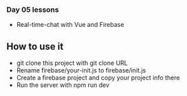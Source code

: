 ### Day 05 lessons

- Real-time-chat with Vue and Firebase

## How to use it

- git clone this project with git clone URL
- Rename firebase/your-init.js to firebase/init.js
- Create a firebase project and copy your project info there
- Run the server with npm run dev
